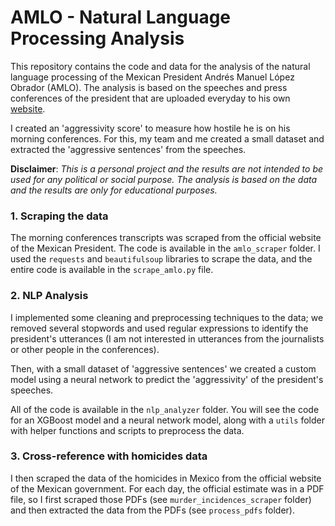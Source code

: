 # AMLO - Natural Language Processing Analysis

This repository contains the code and data for the analysis of the natural language processing of the Mexican President Andrés Manuel López Obrador (AMLO). The analysis is based on the speeches and press conferences of the president that are uploaded everyday to his own [website](src/amlo_scraper/scrape_amlo.py).

I created an 'aggressivity score' to measure how hostile he is on his morning conferences. For this, my team and me created a small dataset and extracted the 'aggressive sentences' from the speeches. 

**Disclaimer**: _This is a personal project and the results are not intended to be used for any political or social purpose. The analysis is based on the data and the results are only for educational purposes._

### 1. Scraping the data

The morning conferences transcripts was scraped from the official website of the Mexican President. The code is available in the `amlo_scraper` folder. I used the `requests` and `beautifulsoup` libraries to scrape the data, and the entire code is available in the `scrape_amlo.py` file.

### 2. NLP Analysis

I implemented some cleaning and preprocessing techniques to the data; we removed several stopwords and used regular expressions to identify the president's utterances (I am not interested in utterances from the journalists or other people in the conferences).

Then, with a small dataset of 'aggressive sentences' we created a custom model using a neural network to predict the 'aggressivity' of the president's speeches.

All of the code is available in the `nlp_analyzer` folder. You will see the code for an XGBoost model and a neural network model, along with a `utils` folder with helper functions and scripts to preprocess the data.


### 3. Cross-reference with homicides data

I then scraped the data of the homicides in Mexico from the official website of the Mexican government. For each day, the official estimate was in a PDF file, so I first scraped those PDFs (see `murder_incidences_scraper` folder) and then extracted the data from the PDFs (see `process_pdfs` folder).


